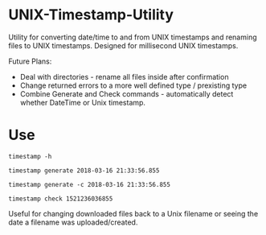 # UNIX-Timestamp-Utility
Utility for converting date/time to and from UNIX timestamps and renaming files to UNIX timestamps.
Designed for millisecond UNIX timestamps. 

Future Plans:

- Deal with directories - rename all files inside after confirmation
- Change returned errors to a more well defined type / prexisting type
- Combine Generate and Check commands - automatically detect whether DateTime or Unix timestamp.

# Use
``timestamp -h ``

``timestamp generate 2018-03-16 21:33:56.855 ``

``timestamp generate -c 2018-03-16 21:33:56.855 ``

``timestamp check 1521236036855 ``

Useful for changing downloaded files back to a Unix filename or seeing the date a filename was uploaded/created. 